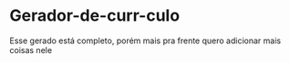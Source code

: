# Gerador-de-curr-culo
Esse gerado está completo, porém mais pra frente quero adicionar mais coisas nele
